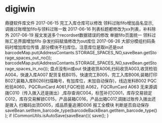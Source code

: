 # digiwin
鼎捷软件库文件
2017-06-15
    完工入库仓库可以修改
    领料过账fifo增加品名显示,调拨过账增加fifo与领料过账一致
2017-06-16
    列表标题都修改为xx列表，补料除外
2017-06-19
    报文发送多个recordset数据错误的修改
	单据fifo页面统一
	领料过账汇总界面增加fifo
	杂发扫码赋值修改为out库位
2017-06-26
	大部分模组扫码条码时增加库位传值 ,部分模块不扫库位。注意库位是取in还是out 
	barcodeMap.put(AddressContants.STORAGE_SPACES_NO,saveBean.getStorage_spaces_out_no());
	barcodeMap.put(AddressContants.STORAGE_SPACES_NO,saveBean.getStorage_spaces_in_no());
	盘点没有in或out
	快速收货A006,扫码收货A003,收货检验A004，快速入库A007
	配货复核B015，快速完工B005，完工入库B006,装箱打印B027,装箱入库B026(扫描箱号，有加库位，未加自动保存)，线边发料B002
	PQC检验A060，PQCRunCard A061,FQC检验 A062，FQCRunCard A063
	无来源调拨C010（传入拨入还是拨出）,库存查询C004，标签补打C001，库存交易锁定C012，库存交易解锁C015，产品装箱C016，产品出箱C017,调拨过账传入拨出还是拨入
	扫箱码出货D005，成品质量追溯D006
	报工全模块
	判断是否自动保存
	 saveBean.setItem_barcode_type(barcodeBackBean.getItem_barcode_type());
		if (CommonUtils.isAutoSave(saveBean)){
                                save();
                            }